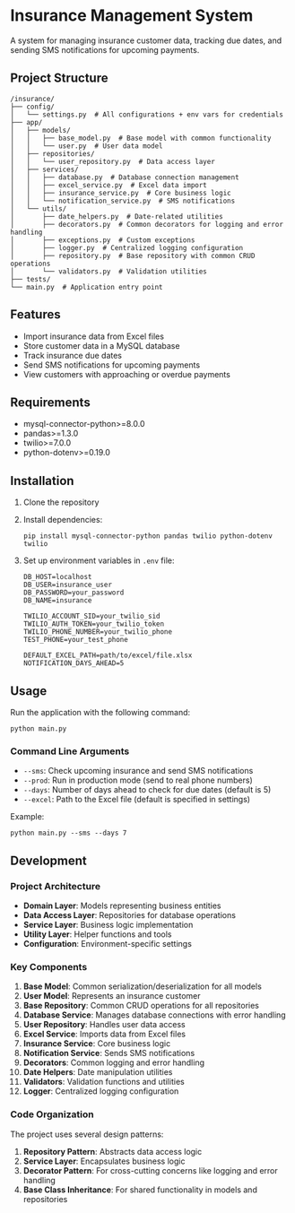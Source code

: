 # Insurance Management System

A system for managing insurance customer data, tracking due dates, and sending SMS notifications for upcoming payments.

## Project Structure

```
/insurance/
├── config/
│   └── settings.py  # All configurations + env vars for credentials
├── app/
│   ├── models/
│   │   ├── base_model.py  # Base model with common functionality
│   │   └── user.py  # User data model
│   ├── repositories/
│   │   └── user_repository.py  # Data access layer
│   ├── services/
│   │   ├── database.py  # Database connection management
│   │   ├── excel_service.py  # Excel data import
│   │   ├── insurance_service.py  # Core business logic
│   │   └── notification_service.py  # SMS notifications
│   └── utils/
│       ├── date_helpers.py  # Date-related utilities
│       ├── decorators.py  # Common decorators for logging and error handling
│       ├── exceptions.py  # Custom exceptions
│       ├── logger.py  # Centralized logging configuration
│       ├── repository.py  # Base repository with common CRUD operations
│       └── validators.py  # Validation utilities
├── tests/
└── main.py  # Application entry point
```

## Features

- Import insurance data from Excel files
- Store customer data in a MySQL database
- Track insurance due dates
- Send SMS notifications for upcoming payments
- View customers with approaching or overdue payments

## Requirements

- mysql-connector-python>=8.0.0
- pandas>=1.3.0
- twilio>=7.0.0
- python-dotenv>=0.19.0

## Installation

1. Clone the repository
2. Install dependencies:
   ```
   pip install mysql-connector-python pandas twilio python-dotenv twilio
   ```
3. Set up environment variables in `.env` file:

   ```
   DB_HOST=localhost
   DB_USER=insurance_user
   DB_PASSWORD=your_password
   DB_NAME=insurance

   TWILIO_ACCOUNT_SID=your_twilio_sid
   TWILIO_AUTH_TOKEN=your_twilio_token
   TWILIO_PHONE_NUMBER=your_twilio_phone
   TEST_PHONE=your_test_phone

   DEFAULT_EXCEL_PATH=path/to/excel/file.xlsx
   NOTIFICATION_DAYS_AHEAD=5
   ```

## Usage

Run the application with the following command:

```
python main.py
```

### Command Line Arguments

- `--sms`: Check upcoming insurance and send SMS notifications
- `--prod`: Run in production mode (send to real phone numbers)
- `--days`: Number of days ahead to check for due dates (default is 5)
- `--excel`: Path to the Excel file (default is specified in settings)

Example:

```
python main.py --sms --days 7
```

## Development

### Project Architecture

- **Domain Layer**: Models representing business entities
- **Data Access Layer**: Repositories for database operations
- **Service Layer**: Business logic implementation
- **Utility Layer**: Helper functions and tools
- **Configuration**: Environment-specific settings

### Key Components

1. **Base Model**: Common serialization/deserialization for all models
2. **User Model**: Represents an insurance customer
3. **Base Repository**: Common CRUD operations for all repositories
4. **Database Service**: Manages database connections with error handling
5. **User Repository**: Handles user data access
6. **Excel Service**: Imports data from Excel files
7. **Insurance Service**: Core business logic
8. **Notification Service**: Sends SMS notifications
9. **Decorators**: Common logging and error handling
10. **Date Helpers**: Date manipulation utilities
11. **Validators**: Validation functions and utilities
12. **Logger**: Centralized logging configuration

### Code Organization

The project uses several design patterns:

1. **Repository Pattern**: Abstracts data access logic
2. **Service Layer**: Encapsulates business logic
3. **Decorator Pattern**: For cross-cutting concerns like logging and error handling
4. **Base Class Inheritance**: For shared functionality in models and repositories

